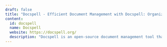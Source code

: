 ```yaml
---
draft: false
title: "Docspell - Efficient Document Management with Docspell: Organize, Search, and Automate Your Digital Files"
content:
  id: docspell
  name: Docspell
  website: https://docspell.org/
  description: "Docspell is an open-source document management tool that uses OCR, text analysis, and automated categorization to help you organize and manage your digital files with ease."
---
```

